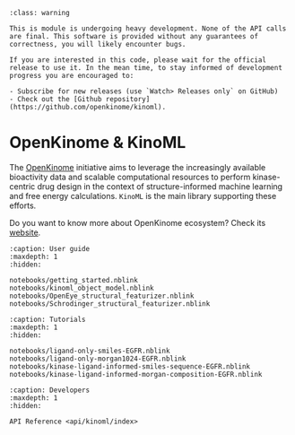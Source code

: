 ```{admonition} Warning!
:class: warning

This is module is undergoing heavy development. None of the API calls are final. This software is provided without any guarantees of correctness, you will likely encounter bugs.

If you are interested in this code, please wait for the official release to use it. In the mean time, to stay informed of development progress you are encouraged to:

- Subscribe for new releases (use `Watch> Releases only` on GitHub)
- Check out the [Github repository](https://github.com/openkinome/kinoml).

```

# OpenKinome & KinoML

The [OpenKinome](https://openkinome.org) initiative aims to leverage the increasingly available bioactivity data and scalable computational resources to perform kinase-centric drug design in the context of structure-informed machine learning and free energy calculations. `KinoML` is the main library supporting these efforts.

Do you want to know more about OpenKinome ecosystem? Check its [website](https://openkinome.org).

<!-- Notify Sphinx about the TOC -->

```{toctree}
:caption: User guide
:maxdepth: 1
:hidden:

notebooks/getting_started.nblink
notebooks/kinoml_object_model.nblink
notebooks/OpenEye_structural_featurizer.nblink
notebooks/Schrodinger_structural_featurizer.nblink
```

```{toctree}
:caption: Tutorials
:maxdepth: 1
:hidden:

notebooks/ligand-only-smiles-EGFR.nblink
notebooks/ligand-only-morgan1024-EGFR.nblink
notebooks/kinase-ligand-informed-smiles-sequence-EGFR.nblink
notebooks/kinase-ligand-informed-morgan-composition-EGFR.nblink
```

```{toctree}
:caption: Developers
:maxdepth: 1
:hidden:

API Reference <api/kinoml/index>
```

